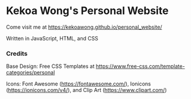 # Kekoa Wong's Personal Website

Come visit me at https://kekoawong.github.io/personal_website/

Written in JavaScript, HTML, and CSS

### Credits

Base Design: Free CSS Templates at https://www.free-css.com/template-categories/personal 

Icons: Font Awesome (https://fontawesome.com/), Ionicons (https://ionicons.com/v4/), and Clip Art (https://www.clipart.com/)
